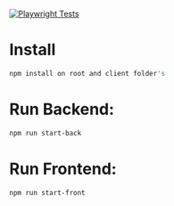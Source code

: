[![Playwright Tests](https://github.com/ceckles/basicReactExpress/actions/workflows/playwright.yml/badge.svg)](https://github.com/ceckles/basicReactExpress/actions/workflows/playwright.yml)

# Install

```bash
npm install on root and client folder's
```

# Run Backend:

```bash
npm run start-back
```

# Run Frontend:

```bash
npm run start-front
```
